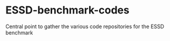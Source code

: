 # ESSD-benchmark-codes
Central point to gather the various code repositories for the ESSD benchmark
